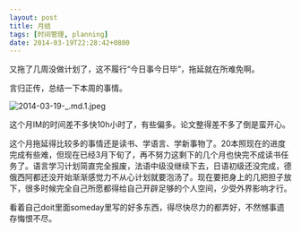 ```yaml
---
layout: post
title: 月结
tags: [时间管理, planning]
date: 2014-03-19T22:28:42+0800
---
```


又拖了几周没做计划了，这不履行“今日事今日毕”，拖延就在所难免啊。

言归正传，总结一下本周的事情。

![2014-03-19-_.md.1.jpeg][]  


这个月IM的时间差不多快10h小时了，有些偏多。论文整得差不多了倒是蛮开心。

这个月拖延得比较多的事情还是读书、学语言、学新事物了。20本照现在的进度完成有些难，但现在已经3月下旬了，再不努力这剩下的几个月也快完不成读书任务了。语言学习计划简直完全报废，法语中级没继续下去，日语初级还没完成，德俄西阿都还没开始渐渐感觉力不从心计划就要泡汤了。现在要把身上的几把担子放下，很多时候完全自己所愿都得给自己开辟足够的个人空间，少受外界影响才行。

看着自己doit里面someday里写的好多东西，得尽快尽力的都弄好，不然憾事遗存悔恨不尽。


[2014-03-19-_.md.1.jpeg]: {{site.baseurl}}/assets/2014-03-19-月结.md.1.jpeg
